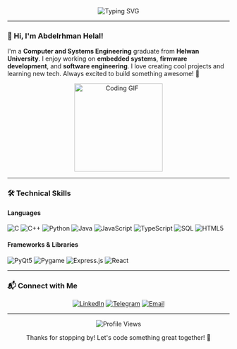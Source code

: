 <div align="center">
  <img src="https://readme-typing-svg.herokuapp.com?font=Fira+Code&size=32&pause=1000&color=00D4FF¢er=true&vCenter=true&width=500&lines=Welcome+to+Abdelrhman's+GitHub!+%F0%9F%9A%80;Embedded+Systems+%26+Software+Engineer" alt="Typing SVG" />
</div>

---

### 👋 Hi, I'm Abdelrhman Helal!

I'm a **Computer and Systems Engineering** graduate from **Helwan University**. I enjoy working on **embedded systems**, **firmware development**, and **software engineering**. I love creating cool projects and learning new tech. Always excited to build something awesome! 🌟

<p align="center">
  <img src="https://media.giphy.com/media/L1R1tvI9svkIWwpVYr/giphy.gif" width="200" alt="Coding GIF"/>
</p>

---

### 🛠️ Technical Skills

#### Languages
![C](https://img.shields.io/badge/-C-00599C?style=flat&logo=c&logoColor=white)
![C++](https://img.shields.io/badge/-C++-00599C?style=flat&logo=c%2B%2B&logoColor=white)
![Python](https://img.shields.io/badge/-Python-3776AB?style=flat&logo=python&logoColor=white)
![Java](https://img.shields.io/badge/-Java-007396?style=flat&logo=java&logoColor=white)
![JavaScript](https://img.shields.io/badge/-JavaScript-F7DF1E?style=flat&logo=javascript&logoColor=black)
![TypeScript](https://img.shields.io/badge/-TypeScript-3178C6?style=flat&logo=typescript&logoColor=white)
![SQL](https://img.shields.io/badge/-SQL-4479A1?style=flat&logo=postgresql&logoColor=white)
![HTML5](https://img.shields.io/badge/-HTML5-E34F26?style=flat&logo=html5&logoColor=white)

#### Frameworks & Libraries
![PyQt5](https://img.shields.io/badge/-PyQt5-41CD52?style=flat&logo=qt&logoColor=white)
![Pygame](https://img.shields.io/badge/-Pygame-3776AB?style=flat&logo=python&logoColor=white)
![Express.js](https://img.shields.io/badge/-Express.js-000000?style=flat&logo=express&logoColor=white)
![React](https://img.shields.io/badge/-React-61DAFB?style=flat&logo=react&logoColor=black)

---

### 📬 Connect with Me
<p align="center">
  <a href="https://www.linkedin.com/in/abdel-rhman-helal-a44875233"><img src="https://img.shields.io/badge/-LinkedIn-0077B5?style=for-the-badge&logo=linkedin&logoColor=white" alt="LinkedIn"/></a>
  <a href="http://t.me/Abdel_Rhman_Helal"><img src="https://img.shields.io/badge/-Telegram-0088CC?style=for-the-badge&logo=telegram&logoColor=white" alt="Telegram"/></a>
  <a href="mailto:Helalabdelrhman2@gmail.com"><img src="https://img.shields.io/badge/-Email-D14836?style=for-the-badge&logo=gmail&logoColor=white" alt="Email"/></a>
</p>

---

<div align="center">
  <img src="https://komarev.com/ghpvc/?username=Abdel-Rhman-Helal&color=blue" alt="Profile Views"/>
  <p>Thanks for stopping by! Let's code something great together! 🚀</p>
</div>